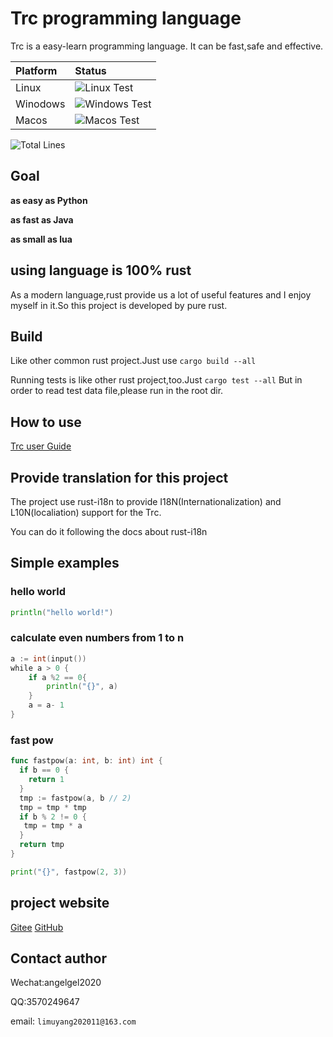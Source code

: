 # Trc programming language

Trc is a easy-learn programming language. It can be fast,safe and effective.

|Platform|Status|
|:---|:---|
|Linux|![Linux Test](https://img.shields.io/github/actions/workflow/status/limuy2022/trc/rust_linux.yml)|
|Winodows|![Windows Test](https://img.shields.io/github/actions/workflow/status/limuy2022/trc/rust_windows.yml)|
|Macos|![Macos Test](https://img.shields.io/github/actions/workflow/status/limuy2022/trc/rust_macos.yml)|

![Total Lines](https://tokei.rs/b1/github/limuy2022/trc)

## Goal

**as easy as Python**

**as fast as Java**

**as small as lua**

## using language is 100% rust

As a modern language,rust provide us a lot of useful features and I enjoy myself in it.So this project is developed by pure rust.

## Build

Like other common rust project.Just use `cargo build --all`

Running tests is like other rust project,too.Just `cargo test --all`
But in order to read test data file,please run in the root dir.

## How to use

[Trc user Guide](docs/usage.md)

## Provide translation for this project

The project use rust-i18n to provide I18N(Internationalization) and L10N(localiation) support for the Trc.

You can do it following the docs about rust-i18n

## Simple examples

### hello world

```go
println("hello world!")
```

### calculate even numbers from 1 to n

```go
a := int(input())
while a > 0 {
    if a %2 == 0{
        println("{}", a)
    }
    a = a- 1
}
```

### fast pow

```go
func fastpow(a: int, b: int) int {
  if b == 0 {
    return 1
  }
  tmp := fastpow(a, b // 2)
  tmp = tmp * tmp
  if b % 2 != 0 {
   tmp = tmp * a
  }
  return tmp
}

print("{}", fastpow(2, 3))
```

## project website

[Gitee](https://gitee.com/li-muyangangel/trc.git)
[GitHub](https://github.com/limuy2022/trc.git)

## Contact author

Wechat:angelgel2020

QQ:3570249647

email: `limuyang202011@163.com`
